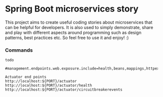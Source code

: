 # Spring Boot microservices story

This project aims to create useful coding stories about microservices that can be helpful for developers.
It is also used to simply demonstrate, share and play with different aspects around programming such as design patterns, best practices etc. 
So feel free to use it and enjoy! :)

### Commands
```
todo

#management.endpoints.web.exposure.include=health,beans,mappings,httpexchanges

Actuator end points
http://localhost:${PORT}/actuator
http://localhost:${PORT}/actuator/health
http://localhost:${PORT}/actuator/circuitbreakerevents

```
